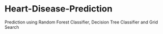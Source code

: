 # Heart-Disease-Prediction
Prediction using Random Forest Classifier, Decision Tree Classifier and Grid Search

